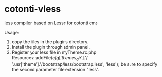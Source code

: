 # cotonti-vless
less compiler, based on Lessc for cotonti cms


Usage:

1. copy the files in the plugins directory.
2. Install the plugin through admin panel.
3. Register your less file in myTheme.rc.php Resources::addFile($cfg['themes_dir'].'/'.$usr['theme'].'/bootstrap/less/bootstrap.less', 'less'); be sure to specify the second parameter file extension "less".
